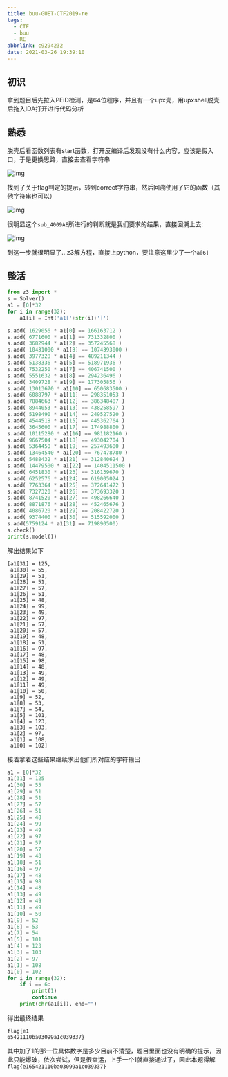 ```yaml
---
title: buu-GUET-CTF2019-re
tags:
  - CTF
  - buu
  - RE
abbrlink: c9294232
date: 2021-03-26 19:39:10
---
```


## 初识

拿到题目后先拉入PEiD检测，是64位程序，并且有一个upx壳，用upxshell脱壳后拖入IDA打开进行代码分析

## 熟悉

脱壳后看函数列表有start函数，打开反编译后发现没有什么内容，应该是假入口，于是更换思路，直接去查看字符串

![img](https://i.loli.net/2021/03/26/PQl7sx9wjeLngcv.png)

找到了关于flag判定的提示，转到correct字符串，然后回溯使用了它的函数（其他字符串也可以）

![img](https://i.loli.net/2021/03/26/uwPjkQJWdrvXZRt.png)

很明显这个`sub_4009AE`所进行的判断就是我们要求的结果，直接回溯上去:

![img](https://i.loli.net/2021/03/26/DdjGhZr8XCObc6B.png)

到这一步就很明显了...z3解方程，直接上python，要注意这里少了一个`a[6]`

## 整活

```python
from z3 import *
s = Solver()
a1 = [0]*32
for i in range(32):
    a1[i] = Int('a1['+str(i)+']')

s.add( 1629056 * a1[0] == 166163712 )
s.add( 6771600 * a1[1] == 731332800 )
s.add( 3682944 * a1[2] == 357245568 )
s.add( 10431000 * a1[3] == 1074393000 )
s.add( 3977328 * a1[4] == 489211344 )
s.add( 5138336 * a1[5] == 518971936 )
s.add( 7532250 * a1[7] == 406741500 )
s.add( 5551632 * a1[8] == 294236496 )
s.add( 3409728 * a1[9] == 177305856 )
s.add( 13013670 * a1[10] == 650683500 )
s.add( 6088797 * a1[11] == 298351053 )
s.add( 7884663 * a1[12] == 386348487 )
s.add( 8944053 * a1[13] == 438258597 )
s.add( 5198490 * a1[14] == 249527520 )
s.add( 4544518 * a1[15] == 445362764 )
s.add( 3645600 * a1[17] == 174988800 )
s.add( 10115280 * a1[16] == 981182160 )
s.add( 9667504 * a1[18] == 493042704 )
s.add( 5364450 * a1[19] == 257493600 )
s.add( 13464540 * a1[20] == 767478780 )
s.add( 5488432 * a1[21] == 312840624 )
s.add( 14479500 * a1[22] == 1404511500 )
s.add( 6451830 * a1[23] == 316139670 )
s.add( 6252576 * a1[24] == 619005024 )
s.add( 7763364 * a1[25] == 372641472 )
s.add( 7327320 * a1[26] == 373693320 )
s.add( 8741520 * a1[27] == 498266640 )
s.add( 8871876 * a1[28] == 452465676 )
s.add( 4086720 * a1[29] == 208422720 )
s.add( 9374400 * a1[30] == 515592000 )
s.add(5759124 * a1[31] == 719890500)
s.check()
print(s.model())
```

解出结果如下

```
[a1[31] = 125,
 a1[30] = 55,
 a1[29] = 51,
 a1[28] = 51,
 a1[27] = 57,
 a1[26] = 51,
 a1[25] = 48,
 a1[24] = 99,
 a1[23] = 49,
 a1[22] = 97,
 a1[21] = 57,
 a1[20] = 57,
 a1[19] = 48,
 a1[18] = 51,
 a1[16] = 97,
 a1[17] = 48,
 a1[15] = 98,
 a1[14] = 48,
 a1[13] = 49,
 a1[12] = 49,
 a1[11] = 49,
 a1[10] = 50,
 a1[9] = 52,
 a1[8] = 53,
 a1[7] = 54,
 a1[5] = 101,
 a1[4] = 123,
 a1[3] = 103,
 a1[2] = 97,
 a1[1] = 108,
 a1[0] = 102]
```

接着拿着这些结果继续求出他们所对应的字符输出

```python
a1 = [0]*32
a1[31] = 125
a1[30] = 55
a1[29] = 51
a1[28] = 51
a1[27] = 57
a1[26] = 51
a1[25] = 48
a1[24] = 99
a1[23] = 49
a1[22] = 97
a1[21] = 57
a1[20] = 57
a1[19] = 48
a1[18] = 51
a1[16] = 97
a1[17] = 48
a1[15] = 98
a1[14] = 48
a1[13] = 49
a1[12] = 49
a1[11] = 49
a1[10] = 50
a1[9] = 52
a1[8] = 53
a1[7] = 54
a1[5] = 101
a1[4] = 123
a1[3] = 103
a1[2] = 97
a1[1] = 108
a1[0] = 102
for i in range(32):
    if i == 6:
        print(1)
        continue
    print(chr(a1[i]), end="")
```

得出最终结果

```
flag{e1
65421110ba03099a1c039337}
```

其中加了1的那一位具体数字是多少目前不清楚，题目里面也没有明确的提示，因此只能爆破，依次尝试，但是很幸运，上手一个1就直接通过了，因此本题得解`flag{e165421110ba03099a1c039337}`